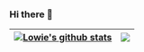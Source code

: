 ### Hi there 👋

| <a href="https://github.com/lowie27/lowie27"><img align="center" src="https://github-readme-stats.vercel.app/api?username=lowie27&show_icons=true&include_all_commits=true&theme=github_dark&hide_border=true" alt="Lowie's github stats" /></a> | <a href="https://github.com/lowie27/lowie27"><img align="center" src="https://github-readme-stats.vercel.app/api/top-langs/?username=lowie27&layout=compact&theme=github_dark&hide_border=true" /></a> |
| ------------- | ------------- |

<!--
**lowie27/lowie27** is a ✨ _special_ ✨ repository because its `README.md` (this file) appears on your GitHub profile.

Here are some ideas to get you started:

- 🔭 I’m currently working on ...
- 🌱 I’m currently learning ...
- 👯 I’m looking to collaborate on ...
- 🤔 I’m looking for help with ...
- 💬 Ask me about ...
- 📫 How to reach me: ...
- 😄 Pronouns: ...
- ⚡ Fun fact: ...
-->
